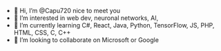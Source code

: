 - 👋 Hi, I’m @Capu720 nice to meet you
- 👀 I’m interested in web dev, neuronal networks, AI,
- 🌱 I’m currently learning C#, React, Java, Python, TensorFlow, JS, PHP, HTML, CSS, C, C++
- 💞️ I’m looking to collaborate on Microsoft or Google

<!---
Capu720/Capu720 is a ✨ special ✨ repository because its `README.md` (this file) appears on your GitHub profile.
You can click the Preview link to take a look at your changes.
--->
